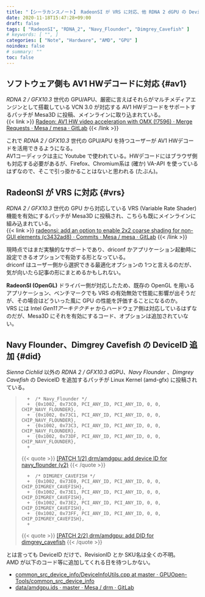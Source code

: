 ```yaml
---
title: "【シーラカンスノート】 RadeonSI が VRS に対応、他 RDNA 2 dGPU の DeviceID 【2020/11/18】"
date: 2020-11-18T15:47:28+09:00
draft: false
tags: [ "RadeonSI", "RDNA_2", "Navy_Flounder", "Dimgrey_Cavefish" ]
# keywords: [ "", ]
categories: [ "Note", "Hardware", "AMD", "GPU" ]
noindex: false
# summary: ""
toc: false
---
```


## ソフトウェア側も AV1 HWデコードに対応 {#av1}

*RDNA 2 / GFX10.3* 世代の GPU/APU、厳密に言えばそれらがマルチメディアエンジンとして搭載している VCN 3.0 が対応する AV1 HWデコードをサポートするパッチが Mesa3D に投稿、メインラインに取り込まれている。  
{{< link >}} [Radeon: AV1 HW video acceleration with OMX (!7596) · Merge Requests · Mesa / mesa · GitLab](https://gitlab.freedesktop.org/mesa/mesa/-/merge_requests/7596) {{< /link >}}

これで *RDNA 2 / GFX10.3* 世代の GPU/APU を持つユーザーが AV1 HWデコードを活用できるようになる。  
AV1コーディックは主に Youtube で使われている。HWデコードにはブラウザ側も対応する必要があるが、Firefox、Chromium系は (確か) VA-API を使っているはずなので、そこで引っ掛かることはないと思われる (たぶん)。  

## RadeonSI が VRS に対応 {#vrs}

*RDNA 2 / GFX10.3* 世代の GPU から対応している VRS (Variable Rate Shader) 機能を有効にするパッチが Mesa3D に投稿され、こちらも既にメインラインに組み込まれている。  
{{< link >}} [radeonsi: add an option to enable 2x2 coarse shading for non-GUI elements (c3432ad8) · Commits · Mesa / mesa · GitLab](https://gitlab.freedesktop.org/mesa/mesa/-/commit/c3432ad852449ec31580a0b77af785e37eaa48f9) {{< /link >}}

現時点ではまだ実験的なサポートであり、driconf かアプリケーション起動時に設定できるオプションで有効する形となっている。  
driconf はユーザー側から選択できる最適化オプションの 1つと言えるのだが、気が向いたら記事の形にまとめるかもしれない。  

**RadeonSI (OpenGL)** ドライバー側が対応したため、既存の OpenGL を用いるアプリケーション、ベンチマークでも VRS の有効無効で性能に影響が出そうだが、その場合はどういった風に GPU の性能を評価することになるのか。  
VRS には Intel *Gen11アーキテクチャ* からハードウェア側は対応しているはずなのだが、Mesa3D にそれを有効にするコード、オプションは追加されていない。  


## Navy Flounder、Dimgrey Cavefish の DeviceID 追加 {#did}

*Sienna Cichlid* 以外の *RDNA 2 / GFX10.3* dGPU、*Navy Flounder* 、*Dimgrey Cavefish* の DeviceID を追加するパッチが Linux Kernel (amd-gfx) に投稿されている。  

 >       +	/* Navy_Flounder */
 >       +	{0x1002, 0x73C0, PCI_ANY_ID, PCI_ANY_ID, 0, 0, CHIP_NAVY_FLOUNDER},
 >       +	{0x1002, 0x73C1, PCI_ANY_ID, PCI_ANY_ID, 0, 0, CHIP_NAVY_FLOUNDER},
 >       +	{0x1002, 0x73C3, PCI_ANY_ID, PCI_ANY_ID, 0, 0, CHIP_NAVY_FLOUNDER},
 >       +	{0x1002, 0x73DF, PCI_ANY_ID, PCI_ANY_ID, 0, 0, CHIP_NAVY_FLOUNDER},
 >       +
 >
 > {{< quote >}} [[PATCH 1/2] drm/amdgpu: add device ID for navy_flounder (v2)](https://lists.freedesktop.org/archives/amd-gfx/2020-November/056293.html) {{< /quote >}}
 >
 >       
 >       +	/* DIMGREY_CAVEFISH */
 >       +	{0x1002, 0x73E0, PCI_ANY_ID, PCI_ANY_ID, 0, 0, CHIP_DIMGREY_CAVEFISH},
 >       +	{0x1002, 0x73E1, PCI_ANY_ID, PCI_ANY_ID, 0, 0, CHIP_DIMGREY_CAVEFISH},
 >       +	{0x1002, 0x73E2, PCI_ANY_ID, PCI_ANY_ID, 0, 0, CHIP_DIMGREY_CAVEFISH},
 >       +	{0x1002, 0x73FF, PCI_ANY_ID, PCI_ANY_ID, 0, 0, CHIP_DIMGREY_CAVEFISH},
 >       +
 >
 > {{< quote >}} [[PATCH 2/2] drm/amdgpu: add DID for dimgrey_cavefish](https://lists.freedesktop.org/archives/amd-gfx/2020-November/056294.html) {{< /quote >}}

とは言っても DeviceID だけで、RevisionID とか SKU名は全くの不明。  
AMD が以下のコード等に追加してくれる日を待つしかない。  

 * [common_src_device_info/DeviceInfoUtils.cpp at master · GPUOpen-Tools/common_src_device_info](https://github.com/GPUOpen-Tools/common_src_device_info/blob/master/DeviceInfoUtils.cpp)
 * [data/amdgpu.ids · master · Mesa / drm · GitLab](https://gitlab.freedesktop.org/mesa/drm/blob/master/data/amdgpu.ids)
